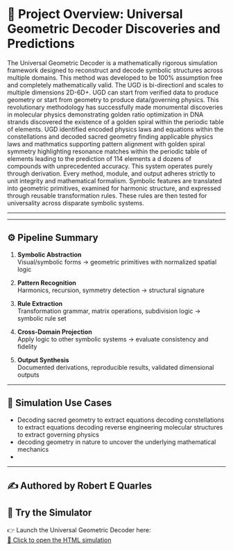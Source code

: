 # 🔷 Project Overview: Universal Geometric Decoder Discoveries and Predictions 

The Universal Geometric Decoder is a mathematically rigorous simulation framework designed to reconstruct and decode symbolic structures across multiple domains. This method was developed to be 100% assumption free and completely mathematically valid. The UGD is bi-directionl and scales to multiple dimensions 2D-6D+. UGD can start from verified data to produce geometry or start from geometry to produce data/governing physics. This revolutionary methodology has successfully made monumental discoveries in molecular physics demonstrating golden ratio optimization in DNA strands discovered the existence of a golden spiral within the periodic table of elements. UGD identified encoded physics laws and equations within the constellations and decoded sacred geometry finding applicable physics laws and mathmatics supporting pattern alignment with golden spiral symmetry highlighting resonance matches within the periodic table of elements leading to the prediction of 114 elements a d dozens of compounds with unprecedented accuracy. This system operates purely through derivation. Every method, module, and output adheres strictly to unit integrity and mathematical formalism. Symbolic features are translated into geometric primitives, examined for harmonic structure, and expressed through reusable transformation rules. These rules are then tested for universality across disparate symbolic systems.

---



---

## ⚙️ Pipeline Summary

1. **Symbolic Abstraction**  
   Visual/symbolic forms → geometric primitives with normalized spatial logic

2. **Pattern Recognition**  
   Harmonics, recursion, symmetry detection → structural signature

3. **Rule Extraction**  
   Transformation grammar, matrix operations, subdivision logic → symbolic rule set

4. **Cross-Domain Projection**  
   Apply logic to other symbolic systems → evaluate consistency and fidelity

5. **Output Synthesis**  
   Documented derivations, reproducible results, validated dimensional outputs

---

## 🧪 Simulation Use Cases

- Decoding sacred geometry to extract equations decoding constellations to extract equations decoding reverse engineering molecular structures to extract governing physics 
- decoding geometry in nature to uncover the underlying mathematical mechanics
- 

---

## ✍️ Authored by Robert E Quarles 

## 🧪 Try the Simulator

👉 Launch the Universal Geometric Decoder here:  
[🔷 Click to open the HTML simulation](https://Ultramagnus85.github.io/Universal-Geometric-Decoder)
